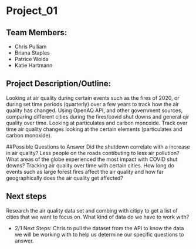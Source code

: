 # Project_01

## Team Members:
* Chris Pulliam
* Briana Staples
* Patrice Woida
* Katie Hartmann


## Project Description/Outline:
Looking at air quality during certain events such as the fires of 2020, or during set time periods (quarterly) over a few years to track how the air quality has changed. Using OpenAQ API, and other government sources, comparing different cities during the fires/covid shut downs and general qir quality over time. Looking at particulates and carbon monoxide.  Track over time air quality changes looking at the certain elements (particulates and carbon monoxide). 

##Possible Questions to Answer 
Did the shutdown correlate with a increase in air quality? Less people on the roads contibuting to less air pollution? 
What areas of the globe experienced the most impact with COVID shut downs? Tracking air quality over time with certain cities.
How long do events such as large forest fires affect the air quality and how far geographically does the air quality get affected?


## Next steps
Research the air quality data set and combing with citipy to get a list of cities that we want to focus on. What kind of data do we have to work with?  
- 2/1 Next Steps: Chris to pull the dataset from the API to know the data we will be working with to help us determine our specific questions to answer. 
